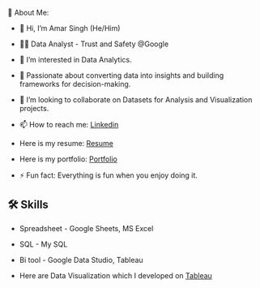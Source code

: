 💫 About Me:

- 👋 Hi, I’m Amar Singh (He/Him)
  
- 👩‍💻 Data Analyst - Trust and Safety @Google

- 👀 I’m interested in Data Analytics.
  
- 🎯 Passionate about converting data into insights and building frameworks for decision-making.
  
- 👯 I’m looking to collaborate on Datasets for Analysis and Visualization projects.
  
- 📫 How to reach me: [Linkedin](https://www.linkedin.com/in/amarsingh111/) 

- Here is my resume: [Resume](https://drive.google.com/file/d/1HFb8RV_2fzbdLGKQO1_sEWlREk6faPy9/view?usp=sharing)

- Here is my portfolio: [Portfolio](https://www.datascienceportfol.io/iamarsingh)
   
- ⚡ Fun fact: Everything is fun when you enjoy doing it. 

## 🛠 Skills
- Spreadsheet - Google Sheets, MS Excel
- SQL - My SQL
- Bi tool - Google Data Studio, Tableau 

- Here are Data Visualization which I developed on [Tableau](https://public.tableau.com/app/profile/amar.singh1017/vizzes) 
<!---
iamarsingh3/iamarsingh3 is a ✨ special ✨ repository because its `README.md` (this file) appears on your GitHub profile.
You can click the Preview link to take a look at your changes.
--->
